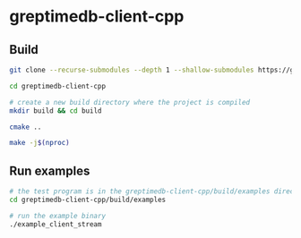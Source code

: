# greptimedb-client-cpp

## Build

```bash
git clone --recurse-submodules --depth 1 --shallow-submodules https://github.com/GreptimeTeam/greptimedb-client-cpp

cd greptimedb-client-cpp

# create a new build directory where the project is compiled
mkdir build && cd build

cmake ..

make -j$(nproc)
```

## Run examples

```bash
# the test program is in the greptimedb-client-cpp/build/examples directory
cd greptimedb-client-cpp/build/examples

# run the example binary
./example_client_stream
```
